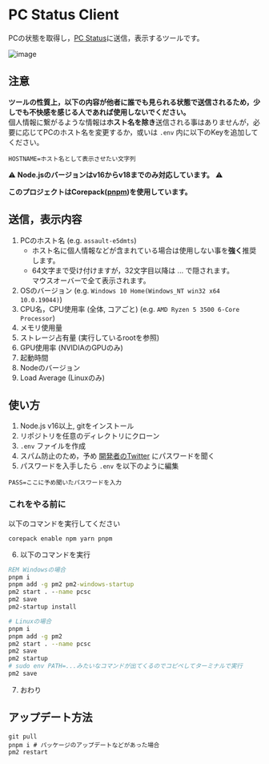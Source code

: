 # PC Status Client
PCの状態を取得し，[PC Status](https://pc-stats.eov2.com/)に送信，表示するツールです。

![image](https://cdn.discordapp.com/attachments/963367800821395466/1021358299603537930/unknown.png)

## 注意
**ツールの性質上，以下の内容が他者に誰でも見られる状態で送信されるため，少しでも不快感を感じる人であれば使用しないでください。**  
個人情報に繋がるような情報は**ホスト名を除き**送信される事はありませんが，必要に応じてPCのホスト名を変更するか，或いは `.env` 内に以下のKeyを追加してください。

```env
HOSTNAME=ホスト名として表示させたい文字列
```

⚠️ **Node.jsのバージョンはv16からv18までのみ対応しています。** ⚠️

**このプロジェクトはCorepack([pnpm](https://github.com/pnpm/pnpm))を使用しています。**

## 送信，表示内容
1. PCのホスト名 (e.g. `assault-e5dmts`)
    - ホスト名に個人情報などが含まれている場合は使用しない事を**強く**推奨します。  
    - 64文字まで受け付けますが，32文字目以降は ... で隠されます。  
      マウスオーバーで全て表示されます。
2. OSのバージョン (e.g. `Windows 10 Home(Windows_NT win32 x64 10.0.19044)`)
3. CPU名，CPU使用率 (全体, コアごと) (e.g. `AMD Ryzen 5 3500 6-Core Processor`)
4. メモリ使用量
5. ストレージ占有量 (実行しているrootを参照)
6. GPU使用率 (NVIDIAのGPUのみ)
7. 起動時間
8. Nodeのバージョン
9. Load Average (Linuxのみ)

## 使い方

1. Node.js v16以上, gitをインストール
2. リポジトリを任意のディレクトリにクローン
3. `.env` ファイルを作成
4. スパム防止のため，予め [開発者のTwitter](https://twitter.com/c30_eo) にパスワードを聞く
5. パスワードを入手したら `.env` を以下のように編集

```env
PASS=ここに予め聞いたパスワードを入力
```
### これをやる前に

以下のコマンドを実行してください
```
corepack enable npm yarn pnpm
```

6. 以下のコマンドを実行

```cmd
REM Windowsの場合
pnpm i
pnpm add -g pm2 pm2-windows-startup
pm2 start . --name pcsc
pm2 save
pm2-startup install
```

```bash
# Linuxの場合
pnpm i
pnpm add -g pm2
pm2 start . --name pcsc
pm2 save
pm2 startup
# sudo env PATH=...みたいなコマンドが出てくるのでコピペしてターミナルで実行
pm2 save
```

7. おわり

## アップデート方法

```
git pull
pnpm i # パッケージのアップデートなどがあった場合
pm2 restart
```
